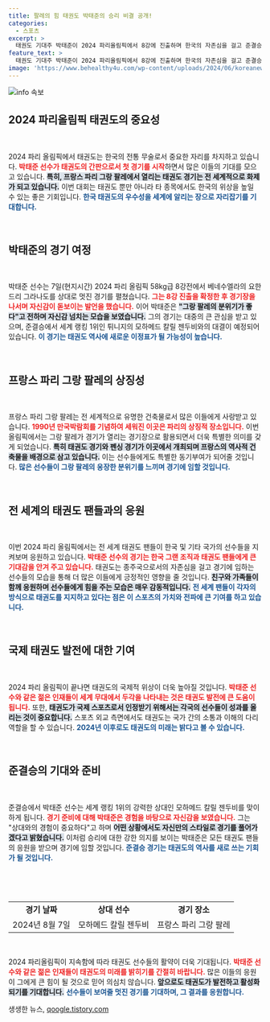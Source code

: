 ```yaml
---
title: 팔레의 힘 태권도 박태준의 승리 비결 공개!
categories:
  - 스포츠
excerpt: >
  태권도 기대주 박태준이 2024 파리올림픽에서 8강에 진출하며 한국의 자존심을 걸고 준결승에 출격! 세계 랭킹 1위와의 대결을 앞두고 강한 자신감을 드러냈다. 관중과 함께하는 뜨거운 열기 속에서 그의 역전 드라마가 기대된다.
feature_text: >
  태권도 기대주 박태준이 2024 파리올림픽에서 8강에 진출하며 한국의 자존심을 걸고 준결승에 출격! 세계 랭킹 1위와의 대결을 앞두고 강한 자신감을 드러냈다. 관중과 함께하는 뜨거운 열기 속에서 그의 역전 드라마가 기대된다.
image: 'https://www.behealthy4u.com/wp-content/uploads/2024/06/koreanews.jpg'
---
```


<p><img src="https://www.behealthy4u.com/wp-content/uploads/2024/06/koreanews.jpg" alt="info 속보" /></p>

<h2 data-ke-size="size26">2024 파리올림픽 태권도의 중요성</h2>

<p data-ke-size="size16">&nbsp;</p>

<p>2024 파리 올림픽에서 태권도는 한국의 전통 무술로서 중요한 자리를 차지하고 있습니다. <b><span style="color: #ee2323;">박태준 선수가 태권도의 간판으로서 첫 경기를 시작</span></b>하면서 많은 이들의 기대를 모으고 있습니다. <b><span style="background-color: #21538527;">특히, 프랑스 파리 그랑 팔레에서 열리는 태권도 경기는 전 세계적으로 화제가 되고 있습니다.</span></b> 이번 대회는 태권도 뿐만 아니라 타 종목에서도 한국의 위상을 높일 수 있는 좋은 기회입니다. <b><span style="color: #1a5490;">한국 태권도의 우수성을 세계에 알리는 장으로 자리잡기를 기대합니다.</span></b></p>

<p data-ke-size="size16">&nbsp;</p>

<h2 data-ke-size="size26">박태준의 경기 여정</h2>

<p data-ke-size="size16">&nbsp;</p>

<p>박태준 선수는 7일(현지시간) 2024 파리 올림픽 58kg급 8강전에서 베네수엘라의 요한드리 그라나도를 상대로 멋진 경기를 펼쳤습니다. <b><span style="color: #ee2323;">그는 8강 진출을 확정한 후 경기장을 나서며 자신감이 돋보이는 발언을 했습니다.</span></b> 이어 박태준은 <b><span style="background-color: #21538527;">"그랑 팔레의 분위기가 좋다"고 전하며 자신감 넘치는 모습을 보였습니다.</span></b> 그의 경기는 대중의 큰 관심을 받고 있으며, 준결승에서 세계 랭킹 1위인 튀니지의 모하메드 칼릴 젠두비와의 대결이 예정되어 있습니다. <b><span style="color: #1a5490;">이 경기는 태권도 역사에 새로운 이정표가 될 가능성이 높습니다.</span></b></p>

<p data-ke-size="size16">&nbsp;</p>

<h2 data-ke-size="size26">프랑스 파리 그랑 팔레의 상징성</h2>

<p data-ke-size="size16">&nbsp;</p>

<p>프랑스 파리 그랑 팔레는 전 세계적으로 유명한 건축물로서 많은 이들에게 사랑받고 있습니다. <b><span style="color: #ee2323;">1990년 만국박람회를 기념하여 세워진 이곳은 파리의 상징적 장소입니다.</span></b> 이번 올림픽에서는 그랑 팔레가 경기가 열리는 경기장으로 활용되면서 더욱 특별한 의미를 갖게 되었습니다. <b><span style="background-color: #21538527;">특히 태권도 경기와 펜싱 경기가 이곳에서 개최되며 프랑스의 역사적 건축물을 배경으로 삼고 있습니다.</span></b> 이는 선수들에게도 특별한 동기부여가 되어줄 것입니다. <b><span style="color: #1a5490;">많은 선수들이 그랑 팔레의 웅장한 분위기를 느끼며 경기에 임할 것입니다.</span></b></p>

<p data-ke-size="size16">&nbsp;</p>

<h2 data-ke-size="size26">전 세계의 태권도 팬들과의 응원</h2>

<p data-ke-size="size16">&nbsp;</p>

<p>이번 2024 파리 올림픽에서는 전 세계 태권도 팬들이 한국 및 기타 국가의 선수들을 지켜보며 응원하고 있습니다. <b><span style="color: #ee2323;">박태준 선수의 경기는 한국 그랜 조직과 태권도 팬들에게 큰 기대감을 안겨 주고 있습니다.</span></b> 태권도는 종주국으로서의 자존심을 걸고 경기에 임하는 선수들의 모습을 통해 더 많은 이들에게 긍정적인 영향을 줄 것입니다. <b><span style="background-color: #21538527;">친구와 가족들이 함께 응원하며 선수들에게 힘을 주는 모습은 매우 감동적입니다.</span></b> <b><span style="color: #1a5490;">전 세계 팬들이 각자의 방식으로 태권도를 지지하고 있다는 점은 이 스포츠의 가치와 전파에 큰 기여를 하고 있습니다.</span></b></p>

<p data-ke-size="size16">&nbsp;</p>

<h2 data-ke-size="size26">국제 태권도 발전에 대한 기여</h2>

<p data-ke-size="size16">&nbsp;</p>

<p>2024 파리 올림픽이 끝나면 태권도의 국제적 위상이 더욱 높아질 것입니다. <b><span style="color: #ee2323;">박태준 선수와 같은 젊은 인재들이 세계 무대에서 두각을 나타내는 것은 태권도 발전에 큰 도움이 됩니다.</span></b> 또한, <b><span style="background-color: #21538527;">태권도가 국제 스포츠로서 인정받기 위해서는 각국의 선수들이 성과를 올리는 것이 중요합니다.</span></b> 스포츠 외교 측면에서도 태권도는 국가 간의 소통과 이해의 다리 역할을 할 수 있습니다. <b><span style="color: #1a5490;">2024년 이후로도 태권도의 미래는 밝다고 볼 수 있습니다.</span></b></p>

<p data-ke-size="size16">&nbsp;</p>

<h2 data-ke-size="size26">준결승의 기대와 준비</h2>

<p data-ke-size="size16">&nbsp;</p>

<p>준결승에서 박태준 선수는 세계 랭킹 1위의 강력한 상대인 모하메드 칼릴 젠두비를 맞이하게 됩니다. <b><span style="color: #ee2323;">경기 준비에 대해 박태준은 경험을 바탕으로 자신감을 보였습니다.</span></b> 그는 "상대와의 경험이 중요하다"고 하며 <b><span style="background-color: #21538527;">어떤 상황에서도 자신만의 스타일로 경기를 풀어가겠다고 밝혔습니다.</span></b> 이처럼 승리에 대한 강한 의지를 보이는 박태준은 모든 태권도 팬들의 응원을 받으며 경기에 임할 것입니다. <b><span style="color: #1a5490;">준결승 경기는 태권도의 역사를 새로 쓰는 기회가 될 것입니다.</span></b></p>

<p data-ke-size="size16">&nbsp;</p>

<p data-ke-size="size16">&nbsp;</p>

<table>
  <tr>
    <td style="text-align: center; height: 17px;"><b>경기 날짜</b></td>
    <td style="text-align: center; height: 17px;"><b>상대 선수</b></td>
    <td style="text-align: center; height: 17px;"><b>경기 장소</b></td>
  </tr>
  <tr>
    <td style="text-align: center; height: 17px;">2024년 8월 7일</td>
    <td style="text-align: center; height: 17px;">모하메드 칼릴 젠두비</td>
    <td style="text-align: center; height: 17px;">프랑스 파리 그랑 팔레</td>
  </tr>
</table>

<p data-ke-size="size16">&nbsp;</p>

<p>2024 파리올림픽이 지속함에 따라 태권도 선수들의 활약이 더욱 기대됩니다. <b><span style="color: #ee2323;">박태준 선수와 같은 젊은 인재들이 태권도의 미래를 밝히기를 간절히 바랍니다.</span></b> 많은 이들의 응원이 그에게 큰 힘이 될 것으로 믿어 의심치 않습니다. <b><span style="background-color: #21538527;">앞으로도 태권도가 발전하고 활성화되기를 기대합니다.</span></b> <b><span style="color: #1a5490;">선수들이 보여줄 멋진 경기를 기대하며, 그 결과를 응원합니다.</span></b></p>
생생한 뉴스, <a href="https://qoogle.tistory.com" rel="dofollow">qoogle.tistory.com</a>


